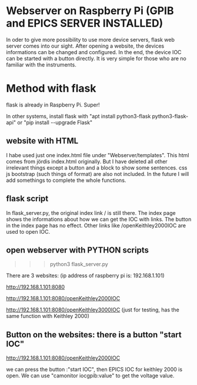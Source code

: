 # Webserver on Raspberry Pi (GPIB and EPICS SERVER INSTALLED)
In oder to give more possibility to use more device servers, flask web server comes into our sight. After opening a website, the devices informations can be changed and configured. In the end, the device IOC can be started with a button directly. It is very simple for those who are no familiar with the instruments. 


# Method with flask

flask is already in Raspberry Pi. Super!

In other systems, install flask with "apt install python3-flask python3-flask-api" or  "pip install --upgrade Flask"

## website with HTML

I habe used just one index.html file under "Webserver/templates". This html comes from jördis index.html originally. But I have deleted all other irrelevant things except a button and a block to show some sentences. css js bootstrap (such things of format) are also not included. In the future I will add somethings to complete the whole functions. 

## flask script
In flask_server.py, the original index link / is still there. The index page shows the informations about how we can get the IOC with links. The button in the index page has no effect.  Other links like /openKeithley2000IOC are used to open IOC.

## open webserver with PYTHON scripts

>>> python3 flask_server.py

There are 3 websites: (ip address of raspberry pi is: 192.168.1.101) 

http://192.168.1.101:8080

http://192.168.1.101:8080/openKeithley2000IOC

http://192.168.1.101:8080/openKeithley3000IOC (just for testing, has the same function with Keithley 2000)


## Button on the websites: there is a button "start IOC" 

http://192.168.1.101:8080/openKeithley2000IOC 

we can press the button :"start IOC", then EPICS IOC for keithley 2000 is open. We can use "camonitor iocgpib:value" to get the voltage value.

